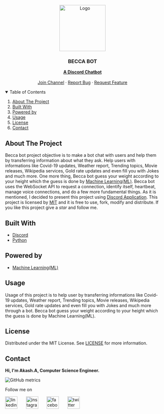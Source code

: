 <!-- PROJECT LOGO -->
<p align="center">
  <img src="https://github.com/Akash-Peace/ML-CHATBOT/blob/master/beccaboticon.png" alt="Logo" width="150" height="150">
  <h3 align="center">BECCA BOT</h3>
  <p align="center">
    <a href="https://discord.com/"><strong>A Discord Chatbot</strong></a>
    <br />
    <br />
    <a href="https://discord.gg/aWwZDR8MVm">Join Channel</a>
    ·
    <a href="https://github.com/Akash-Peace/ML-CHATBOT/issues">Report Bug</a>
    ·
    <a href="https://github.com/Akash-Peace/ML-CHATBOT/issues">Request Feature</a>
  </p>
</p>



<!-- TABLE OF CONTENTS -->
<details open="open">
  <summary>Table of Contents</summary>
  <ol>
    <li><a href="#about-the-project">About The Project</a></li>
    <li><a href="#built-with">Built With</a></li>
    <li><a href="#powered-by">Powered by</a></li>
    <li><a href="#usage">Usage</a></li>
    <li><a href="#license">License</a></li>
    <li><a href="#contact">Contact</a></li>
  </ol>
</details>



<!-- ABOUT THE PROJECT -->
## About The Project

Becca bot project objective is to make a bot chat with users and help them by transferring information about what they ask. Help users with informations like Covid-19 updates, Weather report, Trending topics, Movie releases, Wikipedia services, Gold rate updates and even fill you with Jokes and much more. One more thing, Becca bot guess your weight according to your height which the guess is done by [Machine Learning(ML)](https://en.wikipedia.org/wiki/Machine_learning).  Becca bot uses the WebSocket API to request a connection, identify itself, heartbeat, manage voice connections, and do a few more fundamental things. As it is mentioned, I decided to present this project using [Discord Application](https://discord.com/). This project is licensed by [MIT](https://github.com/Akash-Peace/ML-CHATBOT/blob/master/LICENSE) and it is free to use, fork, modify and distribute. If you like this project give a _star_ and follow me.

## Built With

* [Discord](https://discord.com/)
* [Python](https://www.python.org/)


## Powered by

* [Machine Learning(ML)](https://en.wikipedia.org/wiki/Machine_learning)



<!-- USAGE EXAMPLES -->
## Usage

Usage of this project is to help user by transferring informations like Covid-19 updates, Weather report, Trending topics, Movie releases, Wikipedia services, Gold rate updates and even fill you with Jokes and much more through a bot. Becca bot guess your weight according to your height which the guess is done by Machine Learning(ML).



<!-- LICENSE -->
## License

Distributed under the MIT License. See [LICENSE](https://github.com/Akash-Peace/ML-CHATBOT/blob/master/LICENSE) for more information.



<!-- CONTACT -->
## Contact

<strong>Hi, I'm Akash.A, Computer Science Engineer.</strong>

![GitHub metrics](https://metrics.lecoq.io/Akash-Peace)  

Follow me on

[<img src='https://www.flaticon.com/svg/vstatic/svg/2111/2111499.svg?token=exp=1610696060~hmac=35350200c6845ba7e4ef4f61f3d4823b' alt='linkedin' height='40'>](https://www.linkedin.com/in/akash-cse-2000/) &nbsp; &nbsp; &nbsp; [<img src='https://www.flaticon.com/svg/vstatic/svg/733/733558.svg?token=exp=1610696116~hmac=9e599762d0e087f2121e57eebe3dbd33' alt='instagram' height='40'>](https://www.instagram.com/akash.a.2020) &nbsp; &nbsp; &nbsp; [<img src='https://www.flaticon.com/svg/vstatic/svg/733/733549.svg?token=exp=1610696177~hmac=0cbb10b32e76a5a7c27081fdfcc5934b' alt='facebook' height='40'>](https://www.facebook.com/profile.php?id=100061841000593) &nbsp; &nbsp; &nbsp; [<img src='https://www.flaticon.com/svg/vstatic/svg/733/733579.svg?token=exp=1610696220~hmac=f0d38f94bd640fbd4e774754e1a0fa0f' alt='twitter' height='40'>](https://twitter.com/AkashA53184506)  

